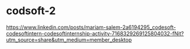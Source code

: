 # codsoft-2
https://www.linkedin.com/posts/mariam-salem-2a6194295_codesoft-codesoftintern-codesoftinternship-activity-7168329269125804032-fNit?utm_source=share&utm_medium=member_desktop
